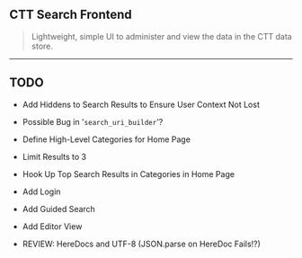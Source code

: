 ## CTT Search Frontend

> Lightweight, simple UI to administer and view the data in the CTT data store.

---

## TODO

- Add Hiddens to Search Results to Ensure User Context Not Lost
- Possible Bug in '`search_uri_builder`'?
- Define High-Level Categories for Home Page
- Limit Results to 3
- Hook Up Top Search Results in Categories in Home Page
- Add Login
- Add Guided Search
- Add Editor View

- REVIEW: HereDocs and UTF-8 (JSON.parse on HereDoc Fails!?)
